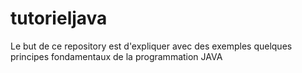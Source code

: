 # tutorieljava
Le but de ce repository est  d'expliquer avec des exemples quelques principes fondamentaux de la programmation JAVA
